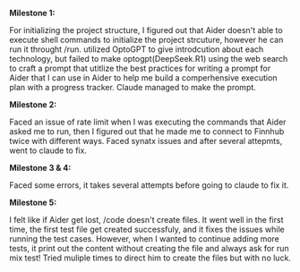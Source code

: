**Milestone 1:**

For initializing the project structure, I figured out that Aider doesn't able to execute shell commands to initialize the project strcuture, however he can run it throught /run. utilized OptoGPT to give introdcution about each technology, but failed to make optogpt(DeepSeek.R1) using the web search to craft a prompt that utitlize the best practices for writing a prompt for Aider that I can use in Aider to help me build a comperhensive execution plan with a progress tracker. Claude managed to make the prompt.

**Milestone 2:**

Faced an issue of rate limit when I was executing the commands that Aider asked me to run, then I figured out that he made me to connect to Finnhub twice with different ways. Faced synatx issues and after several attepmts, went to claude to fix.

**Milestone 3 & 4:**

Faced some errors, it takes several attempts before going to claude to fix it.

**Milestone 5:**

I felt like if Aider get lost, /code doesn't create files. It went well in the first time, the first test file get created successfuly, and it fixes the issues while running the test cases. However, when I wanted to continue adding more tests, it print out the content without creating the file and always ask for run mix test! Tried muliple times to direct him to create the files but with no luck.
